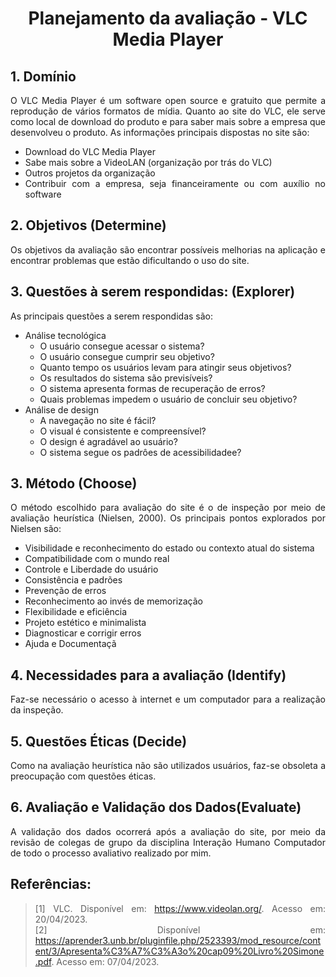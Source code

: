 # <center>Planejamento da avaliação - VLC Media Player

<div align="justify">

## 1. Domínio
O VLC Media Player é um software open source e gratuito que permite a reprodução de vários formatos de mídia. Quanto ao site do VLC, ele serve como local de download do produto e para saber mais sobre a empresa que desenvolveu o produto. As informações principais dispostas no site são:
- Download do VLC Media Player
- Sabe mais sobre a VideoLAN (organização por trás do VLC)
- Outros projetos da organização
- Contribuir com a empresa, seja financeiramente ou com auxílio no software

## 2. Objetivos (Determine)
Os objetivos da avaliação são encontrar possíveis melhorias na aplicação e encontrar problemas que estão dificultando o uso do site.

## 3. Questões à serem respondidas: (Explorer)
As principais questões a serem respondidas são:
- Análise tecnológica
  - O usuário consegue acessar o sistema?
  - O usuário consegue cumprir seu objetivo?
  - Quanto tempo os usuários levam para atingir seus objetivos?
  - Os resultados do sistema são previsíveis?
  - O sistema apresenta formas de recuperação de erros?
  - Quais problemas impedem o usuário de concluir seu objetivo? 
- Análise de design
    - A navegação no site é fácil?
    - O visual é consistente e compreensível?
    - O design é agradável ao usuário?
    - O sistema segue os padrôes de acessibilidadee?

## 3. Método (Choose)
O método escolhido para avaliação do site é o de inspeção por meio de avaliação heurística (Nielsen, 2000). Os principais pontos explorados por Nielsen são:
- Visibilidade e reconhecimento do estado ou contexto atual do sistema
- Compatibilidade com o mundo real
- Controle e Liberdade do usuário
- Consistência e padrões
- Prevenção de erros
- Reconhecimento ao invés de memorização
- Flexibilidade e eficiência
- Projeto estético e minimalista
- Diagnosticar e corrigir erros
- Ajuda e Documentaçã

## 4. Necessidades para a avaliação (Identify)
Faz-se necessário o acesso à internet e um computador para a realização da inspeção.

## 5. Questões Éticas (Decide)
Como na avaliação heurística não são utilizados usuários, faz-se obsoleta a preocupação com questões éticas.

## 6. Avaliação e Validação dos Dados(Evaluate)
A validação dos dados ocorrerá após a avaliação do site, por meio da revisão de colegas de grupo da disciplina Interação Humano Computador de todo o processo avaliativo realizado por mim.

## Referências:

>[1] VLC. Disponível em: https://www.videolan.org/. Acesso em: 20/04/2023. <br>
>[2] Disponível em: https://aprender3.unb.br/pluginfile.php/2523393/mod_resource/content/3/Apresenta%C3%A7%C3%A3o%20cap09%20Livro%20Simone.pdf. Acesso em: 07/04/2023.


</div>
 